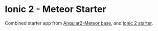 # Ionic 2 - Meteor Starter

Combined starter app from [Angular2-Meteor base](https://github.com/bsliran/angular2-meteor-base), and [Ionic 2 starter](https://github.com/bsliran/angular2-meteor-base).
